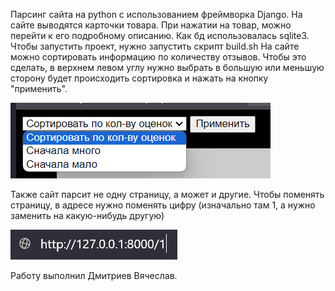 Парсинг сайта на python с использованием фреймворка Django. На сайте выводятся карточки товара. При нажатии на товар, можно перейти к его подробному описанию. Как бд использовалась sqlite3.
Чтобы запустить проект, нужно запустить скрипт build.sh
На сайте можно сортировать информацию по количеству отзывов. Чтобы это сделать, в верхнем левом углу нужно выбрать в большую или меньшую сторону будет происходить сортировка и нажать на кнопку "применить".

<img src="https://github.com/Peggysturm/django-review/blob/dev/image-3.png">

Также сайт парсит не одну страницу, а может и другие. Чтобы поменять страницу, в адресе нужно поменять цифру (изначально там 1, а нужно заменить на какую-нибудь другую)

<img src="https://github.com/Peggysturm/django-review/blob/dev/image-2.png">

Работу выполнил Дмитриев Вячеслав.
